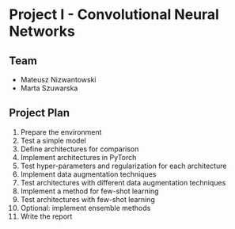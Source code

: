 # Project I - Convolutional Neural Networks

## Team

- Mateusz Nizwantowski
- Marta Szuwarska

## Project Plan

1. Prepare the environment
2. Test a simple model
3. Define architectures for comparison
4. Implement architectures in PyTorch
5. Test hyper-parameters and regularization for each architecture
6. Implement data augmentation techniques
7. Test architectures with different data augmentation techniques
8. Implement a method for few-shot learning
9. Test architectures with few-shot learning
10. Optional: implement ensemble methods
11. Write the report
